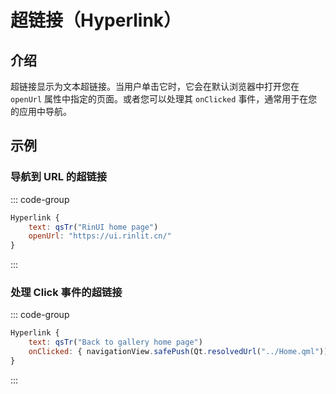 # 超链接（Hyperlink）

## 介绍

<mcurl name="Hyperlink" url="https://learn.microsoft.com/zh-cn/windows/apps/design/controls/hyperlinks"></mcurl>

超链接显示为文本超链接。当用户单击它时，它会在默认浏览器中打开您在 `openUrl` 属性中指定的页面。或者您可以处理其 `onClicked` 事件，通常用于在您的应用中导航。

## 示例

### 导航到 URL 的超链接

::: code-group

```qml
Hyperlink {
    text: qsTr("RinUI home page")
    openUrl: "https://ui.rinlit.cn/"
}
```

:::

### 处理 Click 事件的超链接

::: code-group

```qml
Hyperlink {
    text: qsTr("Back to gallery home page")
    onClicked: { navigationView.safePush(Qt.resolvedUrl("../Home.qml")) }
}
```

:::